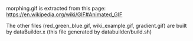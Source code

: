 morphing.gif is extracted from this page: 
https://en.wikipedia.org/wiki/GIF#Animated_GIF 
 
The other files (red_green_blue.gif, wiki_example.gif, gradient.gif) are built by 
dataBuilder.x (this file generated by databuilder/build.sh) 
